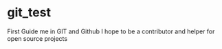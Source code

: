 # git_test

First Guide me in GIT and Github
I hope to be a contributor and helper for open source projects
